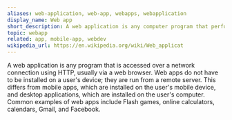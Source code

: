 ```yaml
---
aliases: web-application, web-app, webapps, webapplication
display_name: Web app
short_description: A web application is any computer program that performs a specific function by using a web browser as its client.
topic: webapp
related: app, mobile-app, webdev
wikipedia_url: https://en.wikipedia.org/wiki/Web_applicat
---
```

A web application is any program that is accessed over a network connection using HTTP, usually via a web browser. Web apps do not have to be installed on a user's device; they are run from a remote server. This differs from mobile apps, which are installed on the user's mobile device, and desktop applications, which are installed on the user's computer. Common examples of web apps include Flash games, online calculators, calendars, Gmail, and Facebook.
